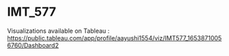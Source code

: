 # IMT_577
Visualizations available on Tableau : https://public.tableau.com/app/profile/aayushi1554/viz/IMT577_16538710056760/Dashboard2
